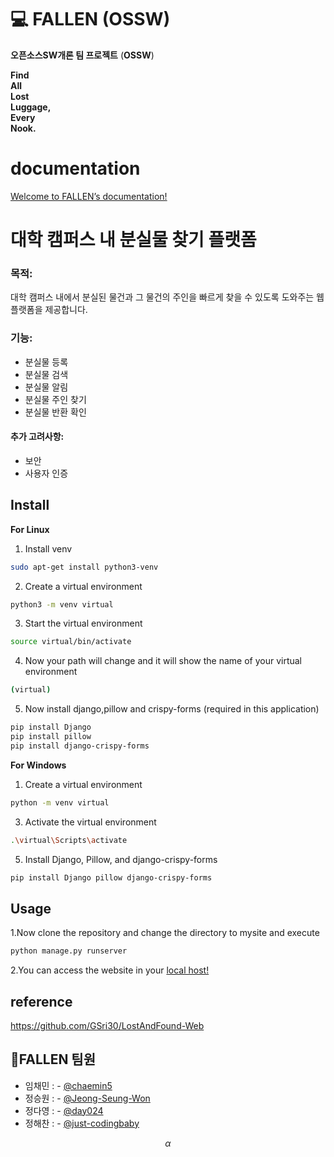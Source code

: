 # 💻 FALLEN (OSSW)

**오픈소스SW개론 팀 프로젝트** (**OSSW**) <br>

**Find** <br>
**All** <br>
**Lost** <br>
**Luggage,** <br>
**Every** <br>
**Nook.** <br>


# documentation

[Welcome to FALLEN’s documentation!](https://fallen.readthedocs.io/en/latest)

# 대학 캠퍼스 내 분실물 찾기 플랫폼 

### **목적**: 
대학 캠퍼스 내에서 분실된 물건과 그 물건의 주인을 빠르게 찾을 수 있도록 도와주는 웹 플랫폼을 제공합니다.

### **기능**:
 - 분실물 등록
 - 분실물 검색
 - 분실물 알림
 - 분실물 주인 찾기
 - 분실물 반환 확인

#### **추가 고려사항**:
 - 보안
 - 사용자 인증
## Install
**For Linux**
1. Install venv
```sh
sudo apt-get install python3-venv
```
2. Create a virtual environment
```sh
python3 -m venv virtual
```
3. Start the virtual environment
```sh
source virtual/bin/activate
```
4. Now your path will change and it will show the name of your virtual environment
```sh
(virtual)
```
5. Now install django,pillow and crispy-forms (required in this application)
```sh
pip install Django
pip install pillow
pip install django-crispy-forms
```
**For Windows**
1. Create a virtual environment
```sh
python -m venv virtual
```
3. Activate the virtual environment
```sh
.\virtual\Scripts\activate
```
5. Install Django, Pillow, and django-crispy-forms
```sh
pip install Django pillow django-crispy-forms
```

## Usage
1.Now clone the repository and change the directory to mysite and execute
```sh
python manage.py runserver
```
2.You can access the website in your <a href="http://127.0.0.1:8000/">local host!</a>


## reference
https://github.com/GSri30/LostAndFound-Web

## 👤FALLEN 팀원
- 임채민 : - [@chaemin5](https://github.com/chaemin5)
- 정승원 : - [@Jeong-Seung-Won](https://github.com/Jeong-Seung-Won)
- 정다영 : - [@day024](https://github.com/day024)
- 정해찬 : - [@just-codingbaby](https://github.com/just-codingbaby)


$$ \alpha $$
